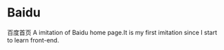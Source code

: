 # Baidu
百度首页
A imitation of Baidu home page.It is my first imitation since I start to learn front-end.

